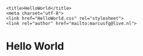 
<!DOCTYPE html>
<html>
<head>

    <title>HelloWorld</title>
    <meta charset="utf-8">
    <link href="HelloWorld.css" rel="stylesheet">
    <link rel="author" href="mailto:marcusfg@live.nl">

</head>

<body>
  <h1> Hello World </h1>  
</body>
 
</html>
